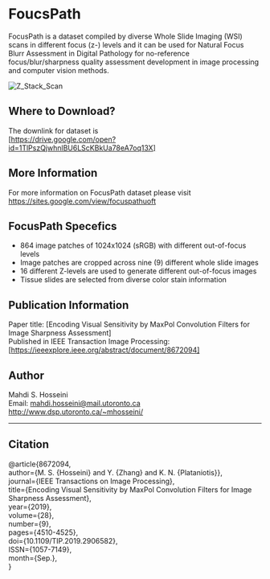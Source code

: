 # FoucsPath
FocusPath is a dataset compiled by diverse Whole Slide Imaging (WSI) scans in different focus (z-) levels and it can be used for Natural Focus Blurr Assessment in Digital Pathology for no-reference focus/blur/sharpness quality assessment development in image processing and computer vision methods.

![Z_Stack_Scan](https://user-images.githubusercontent.com/7947948/61660834-c6185280-ac98-11e9-9e5a-a7f44e8f4732.png)

## Where to Download?
The downlink for dataset is  
[https://drive.google.com/open?id=1TlPszQjwhnlBU6LScKBkUa78eA7oq13X]

## More Information
For more information on FocusPath dataset please visit  
https://sites.google.com/view/focuspathuoft

## FocusPath Specefics    
- 864 image patches of 1024x1024 (sRGB) with different out-of-focus levels
- Image patches are cropped across nine (9) different whole slide images
- 16 different Z-levels are used to generate different out-of-focus images
- Tissue slides are selected from diverse color stain information

## Publication Information
Paper title: [Encoding Visual Sensitivity by MaxPol Convolution Filters for Image Sharpness Assessment]  
Published in IEEE Transaction Image Processing: [https://ieeexplore.ieee.org/abstract/document/8672094]  

## Author  
Mahdi S. Hosseini  
Email: mahdi.hosseini@mail.utoronto.ca  
http://www.dsp.utoronto.ca/~mhosseini/  

----------------------------------------------------------------
## Citation

@article{8672094,   
author={M. S. {Hosseini} and Y. {Zhang} and K. N. {Plataniotis}},   
journal={IEEE Transactions on Image Processing},   
title={Encoding Visual Sensitivity by MaxPol Convolution Filters for Image Sharpness Assessment},   
year={2019},   
volume={28},   
number={9},  
pages={4510-4525},   
doi={10.1109/TIP.2019.2906582},   
ISSN={1057-7149},   
month={Sep.},   
} 
